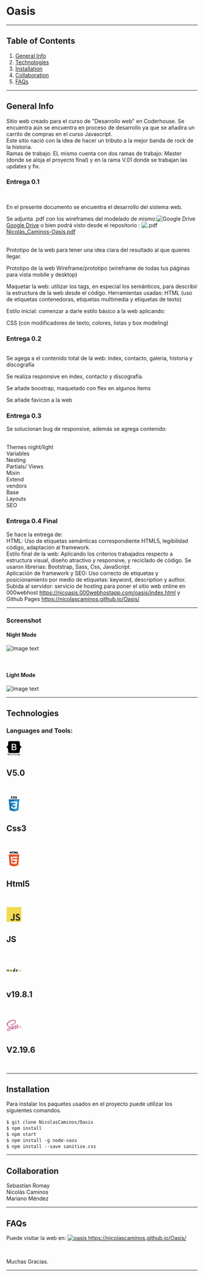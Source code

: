# Oasis

---

## Table of Contents

1. [General Info](#general-info)
2. [Technologies](#technologies)
3. [Installation](#installation)
4. [Collaboration](#collaboration)
5. [FAQs](#faqs)

---

## General Info

Sitio web creado para el curso de "Desarrollo web" en Coderhouse. Se encuentra aún se encuentra en proceso de desarrollo ya que se añadira un carrito de compras en el curso Javascript.
<br>
Este sitio nació con la idea de hacer un tributo a la mejor banda de rock de la historia.
<br>
Ramas de trabajo: EL mismo cuenta con dos ramas de trabajo: Master (donde se aloja el proyecto final) y en la rama V.01 donde se trabajan las updates y fix.
<br>

### Entrega 0.1

<br>

En el presente documento se encuentra el desarrollo del sistema web.

Se adjunta .pdf con los wireframes del modelado de mismo:<img src="https://upload.wikimedia.org/wikipedia/commons/thumb/1/12/Google_Drive_icon_%282020%29.svg/1024px-Google_Drive_icon_%282020%29.svg.png" alt="Google Drive" width="40" height="40"/> <a href="https://drive.google.com/file/d/1EN7HS5Z3BR7dMbrloD5K3aoGHRErKdXe/view?usp=sharing" target="_blank" rel="noreferrer">Google Drive</a> o bien podrá visto desde el repositorio : <img src="https://upload.wikimedia.org/wikipedia/commons/thumb/8/87/PDF_file_icon.svg/800px-PDF_file_icon.svg.png" alt=".pdf" width="40" height="40"/> <a href="Nicolás_Caminos-Oasis.pdf" target="_blank" rel="noreferrer">Nicolás_Caminos-Oasis.pdf</a>
<br>

<br>
Prototipo de la web para tener una idea clara del resultado al que quieres llegar.

Prototipo de la web
Wireframe/prototipo (wireframe de todas tus páginas para vista mobile y desktop)

Maquetar la web: utilizar los tags, en especial los semánticos, para describir la estructura de la web desde el código.
Herramientas usadas:
HTML (uso de etiquetas contenedoras, etiquetas multimedia y etiquetas de texto)

Estilo inicial: comenzar a darle estilo básico a la web aplicando:

CSS (con modificadores de texto, colores, listas y box modeling)
<br>

### Entrega 0.2

<br>
Se agega a el contenido total de la web: index, contacto, galeria, historia y discografía

Se realiza responsive en index, contacto y discografía.

Se añade boostrap, maquetado con flex en algunos items

Se añade favicon a la web
<br>

### Entrega 0.3

Se solucionan bug de responsive, además se agrega contenido:

<br>
Themes night/light
<br>
Variables
<br>
Nesting
<br>
Partials/ Views
<br>
Mixin
<br>
Extend
<br>
vendors
<br>
Base
<br>
Layouts
<br>
SEO
<br>

### Entrega 0.4 Final

Se hace la entrega de:
<br>
HTML: Uso de etiquetas semánticas correspondiente HTML5, legibilidad código, adaptación al framework.
<br>
Estilo final de la web: Aplicando los criterios trabajados respecto a estructura visual, diseño atractivo y responsive, y reciclado de código. Se usaron librerias: Bootstrap, Sass, Css, JavaScript.
<br>
Aplicación de framework y SEO: Uso correcto de etiquetas y posicionamiento por medio de etiquetas: keyword, description y author.
<br>
Subida al servidor: servicio de hosting para poner el sitio web online en 000webhost <a href="https://nicoasis.000webhostapp.com/oasis/index.html" target="_blank" rel="noreferrer"> https://nicoasis.000webhostapp.com/oasis/index.html</a> y Github Pages <a href="https://nicolascaminos.github.io/Oasis/" target="_blank" rel="noreferrer"></a><a href="https://nicolascaminos.github.io/Oasis/" target="_blank" rel="noreferrer">https://nicolascaminos.github.io/Oasis/</a>
<br>

---

### Screenshot

<h4> Night Mode</h4>

![Image text](https://nicolascaminos.github.io/Oasis/images/readme/imagen1.jpg)
<br>
<br>
<br>

<h4> Light Mode</h4>

![Image text](https://nicolascaminos.github.io/Oasis/images/readme/imagen2.jpg)
<br>

---

## Technologies

<h3 align="left">Languages and Tools:</h3>
<p align="left"> 
<a href="https://getbootstrap.com" target="_blank" rel="noreferrer"> <img src="https://raw.githubusercontent.com/devicons/devicon/master/icons/bootstrap/bootstrap-plain-wordmark.svg" alt="bootstrap" width="40" height="40"/> </a> <h2>V5.0</h2> 
<br>

<a href="https://www.w3schools.com/css/" target="_blank" rel="noreferrer"> <img src="https://raw.githubusercontent.com/devicons/devicon/master/icons/css3/css3-original-wordmark.svg" alt="css3" width="40" height="40"/> </a> <h2>Css3</h2>
<br>

<a href="https://www.w3.org/html/" target="_blank" rel="noreferrer"> <img src="https://raw.githubusercontent.com/devicons/devicon/master/icons/html5/html5-original-wordmark.svg" alt="html5" width="40" height="40"/> </a> <h2>Html5</h2>
<br>

<a href="https://developer.mozilla.org/en-US/docs/Web/JavaScript" target="_blank" rel="noreferrer"> <img src="https://raw.githubusercontent.com/devicons/devicon/master/icons/javascript/javascript-original.svg" alt="javascript" width="40" height="40"/> </a> <h2>JS</h2>
<br>

<a href="https://nodejs.org" target="_blank" rel="noreferrer"> <img src="https://raw.githubusercontent.com/devicons/devicon/master/icons/nodejs/nodejs-original-wordmark.svg" alt="nodejs" width="40" height="40"/></a> <h2>v19.8.1</h2>
<br>

<a href="https://sass-lang.com" target="_blank" rel="noreferrer"> <img src="https://raw.githubusercontent.com/devicons/devicon/master/icons/sass/sass-original.svg" alt="sass" width="40" height="40"/> </a> <h2>V2.19.6</h2></p>
<br>

---

## Installation

Para instalar los paquetes usados en el proyecto puede utilizar los siguientes comandos.

```
$ git clone NicolasCaminos/Oasis
$ npm install
$ npm start
$ npm install -g node-sass
$ npm install --save sanitize.css

```

---

## Collaboration

Sebastían Romay
<br>
Nicolás Caminos
<br>
Mariano Méndez
<br>

---

## FAQs

Puede visitar la web en: <a href="https://nicolascaminos.github.io/Oasis/" target="_blank" rel="noreferrer"> <img src="https://oasisinet.com/wp-content/uploads/2022/05/cropped-oasis-fav-32x32.png" alt="oasis" width="40" height="40"/> </a><a href="https://nicolascaminos.github.io/Oasis/" target="_blank" rel="noreferrer">https://nicolascaminos.github.io/Oasis/</a>

<br>

Muchas Gracias.
<br>

---
